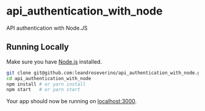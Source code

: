 # api_authentication_with_node

API authentication with Node.JS

## Running Locally

Make sure you have [Node.js](http://nodejs.org/) installed.

```sh
git clone git@github.com:leandroseverino/api_authentication_with_node.git # or clone your own fork
cd api_authentication_with_node
npm install # or yarn install
npm start   # or yarn start
```

Your app should now be running on [localhost:3000](http://localhost:3000/).

